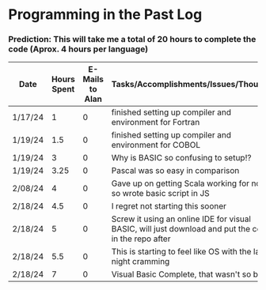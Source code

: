 # Programming in the Past Log

### Prediction: This will take me a total of 20 hours to complete the code (Aprox. 4 hours per language)

| Date | Hours Spent | E-Mails to Alan | Tasks/Accomplishments/Issues/Thoughts|
|------|-------------|-----------------|--------------------------------------|
|1/17/24| 1 | 0 | finished setting up compiler and environment for Fortran|
|1/19/24| 1.5 | 0 | finished setting up compiler and environment for COBOL|
|1/19/24| 3 | 0 | Why is BASIC so confusing to setup!?|
|1/19/24| 3.25 | 0 |Pascal was so easy in comparison|
|2/08/24|4|0|Gave up on getting Scala working for now, so wrote basic script in JS|
|2/18/24| 4.5 | 0 |I regret not starting this sooner|
|2/18/24| 5| 0 |Screw it using an online IDE for visual BASIC, will just download and put the code in the repo after|
|2/18/24| 5.5 | 0 |This is starting to feel like OS with the late night cramming|
|2/18/24| 7 | 0 |Visual Basic Complete, that wasn't so bad|